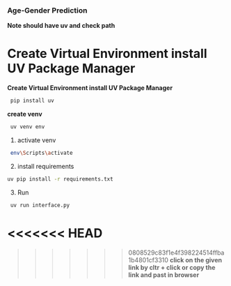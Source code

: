 ### Age-Gender Prediction
**Note should have uv and check path**

**Create Virtual Environment install UV Package Manager**
=======
**Create Virtual Environment
 install UV Package Manager**
  ```bash
   pip install uv
  ```
 **create venv**
 
   ```bash
    uv venv env
   ```

1) activate venv

```bash
 env\Scripts\activate
  ```

2) install requirements

```bash 
uv pip install -r requirements.txt
 ```
3) Run

```bash
 uv run interface.py
```

<<<<<<< HEAD
=======

>>>>>>> 0808529c83f1e4f398224514ffba1b4801cf3310
 **click on the given link by cltr + click or copy the link and past in browser**
